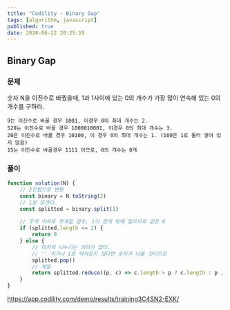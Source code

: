 ```yaml
---
title: "Codility - Binary Gap"
tags: [algorithm, javascript]
published: true
date: 2020-06-22 20:25:19
---
```


## Binary Gap

### 문제

숫자 N을 이진수로 바꿨을때, 1과 1사이에 있는 0의 개수가 가장 많이 연속해 있는 0의 개수를 구하라.

```
9는 이진수로 바꿀 경우 1001, 이경우 0의 최대 개수는 2.
529는 이진수로 바꿀 경우 1000010001, 이경우 0의 최대 개수는 3.
20은 이진수로 바꿀 경우 10100, 이 경우 0의 최대 개수는 1. (100은 1로 둘러 쌓여 있지 않음)
15는 이진수로 바꿀경우 1111 이므로, 0의 개수는 0개
```

### 풀이

```javascript
function solution(N) {
    // 2진법으로 변환
    const binary = N.toString(2)
    // 1로 쪼갠다.
    const splitted = binary.split(1)
    
    // 두개 이하로 쪼개질 경우, 1이 한개 밖에 없으므로 값은 0
    if (splitted.length <= 2) {
        return 0
    } else {
        // 마지막 나누기는 의미가 없다. 
        // '' 이거나 1로 막혀있지 않다면 숫자가 나올 것이므로
        splitted.pop()
        // 제일 
        return splitted.reduce((p, c) => c.length > p ? c.length : p , 0)
    }
}
```

https://app.codility.com/demo/results/training3C4SN2-EXK/